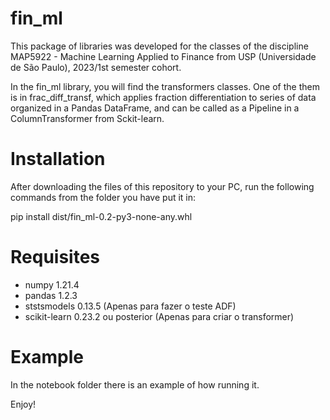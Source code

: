 # fin_ml
This package of libraries was developed for the classes of the discipline MAP5922 - Machine Learning Applied to Finance from USP (Universidade de São Paulo), 2023/1st semester cohort.<br>

In the fin_ml library, you will find the transformers classes. One of the them is in frac_diff_transf, which applies fraction differentiation to series of data organized in a Pandas DataFrame, and can be called as a Pipeline in a ColumnTransformer from Sckit-learn.

# Installation
After downloading the files of this repository to your PC, run the following commands from the folder you have put it in:

pip install dist/fin_ml-0.2-py3-none-any.whl

# Requisites
* numpy 1.21.4
* pandas 1.2.3
* ststsmodels 0.13.5 (Apenas para fazer o teste ADF)
* scikit-learn 0.23.2 ou posterior (Apenas para criar o transformer) 

# Example
In the notebook folder there is an example of how running it.

Enjoy!

